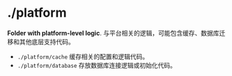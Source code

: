 # ./platform

**Folder with platform-level logic**. 与平台相关的逻辑，可能包含缓存、数据库迁移和其他底层支持代码。

- `./platform/cache` 缓存相关的配置和逻辑代码。
- `./platform/database` 存放数据库连接逻辑或初始化代码。
